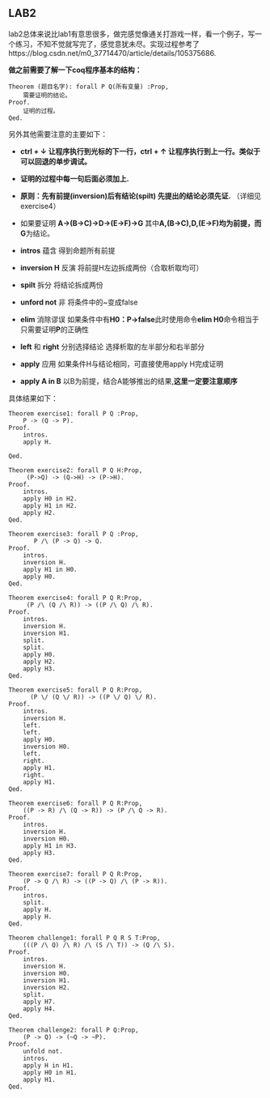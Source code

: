 ## LAB2

​	   lab2总体来说比lab1有意思很多，做完感觉像通关打游戏一样，看一个例子，写一个练习，不知不觉就写完了，感觉意犹未尽。实现过程参考了https://blog.csdn.net/m0_37714470/article/details/105375686.

**做之前需要了解一下coq程序基本的结构：**

```
Theorem (题目名字): forall P Q(所有变量) :Prop,
    需要证明的结论。
Proof.
    证明的过程。
Qed.
```

  另外其他需要注意的主要如下：

- **ctrl + ↓ 让程序执行到光标的下一行，ctrl + ↑ 让程序执行到上一行。类似于可以回退的单步调试。**
- **证明的过程中每一句后面必须加上.**

- **原则：先有前提(inversion)后有结论(spilt)	 先提出的结论必须先证.**   （详细见exercise4）
- 如果要证明 **A->(B->C)->D->(E->F)->G** 其中**A,(B->C),D,(E->F)**均为前提，而**G**为结论。
- **intros** 蕴含				 得到命题所有前提  	
- **inversion H** 反演	  将前提H左边拆成两份（合取析取均可）
- **spilt** 拆分					将结论拆成两份
- **unford not**  非           将条件中的~变成false
- **elim** 消除谬误            如果条件中有**H0：P->false**此时使用命令**elim H0**命令相当于只需要证明**P**的正确性
- **left** 和 **right** 			   分别选择结论 选择析取的左半部分和右半部分
- **apply**  应用                 如果条件H与结论相同，可直接使用apply H完成证明
- **apply A in B**               以B为前提，结合A能够推出的结果,**这里一定要注意顺序**

具体结果如下：

```
Theorem exercise1: forall P Q :Prop,
    P -> (Q -> P).
Proof.
    intros.
    apply H.

Qed.

Theorem exercise2: forall P Q H:Prop,
     (P->Q) -> (Q->H) -> (P->H).
Proof.
    intros.
    apply H0 in H2.
    apply H1 in H2.
    apply H2.
Qed.

Theorem exercise3: forall P Q :Prop,
       P /\ (P -> Q) -> Q.
Proof.
    intros.
    inversion H.
    apply H1 in H0.
    apply H0.
Qed.

Theorem exercise4: forall P Q R:Prop,
     (P /\ (Q /\ R)) -> ((P /\ Q) /\ R).
Proof.
    intros.
    inversion H.
    inversion H1.
    split.
    split.
    apply H0.
    apply H2.
    apply H3.
Qed.

Theorem exercise5: forall P Q R:Prop,
      (P \/ (Q \/ R)) -> ((P \/ Q) \/ R).
Proof.
    intros.
    inversion H.
    left.
    left.
    apply H0.
    inversion H0.
    left.
    right.
    apply H1.
    right.
    apply H1.
Qed.

Theorem exercise6: forall P Q R:Prop,
    ((P -> R) /\ (Q -> R)) -> (P /\ Q -> R).
Proof.
    intros.
    inversion H.
    inversion H0.
    apply H1 in H3.
    apply H3.
Qed.    

Theorem exercise7: forall P Q R:Prop,   
    (P -> Q /\ R) -> ((P -> Q) /\ (P -> R)).
Proof.
    intros.
    split.
    apply H.
    apply H.
Qed.

Theorem challenge1: forall P Q R S T:Prop,
    (((P /\ Q) /\ R) /\ (S /\ T)) -> (Q /\ S).
Proof.
    intros.
    inversion H.
    inversion H0.
    inversion H1.
    inversion H2.
    split.
    apply H7.
    apply H4.
Qed.

Theorem challenge2: forall P Q:Prop,
    (P -> Q) -> (~Q -> ~P).
Proof.
    unfold not.
    intros.
    apply H in H1.
    apply H0 in H1.
    apply H1.
Qed.    
```

